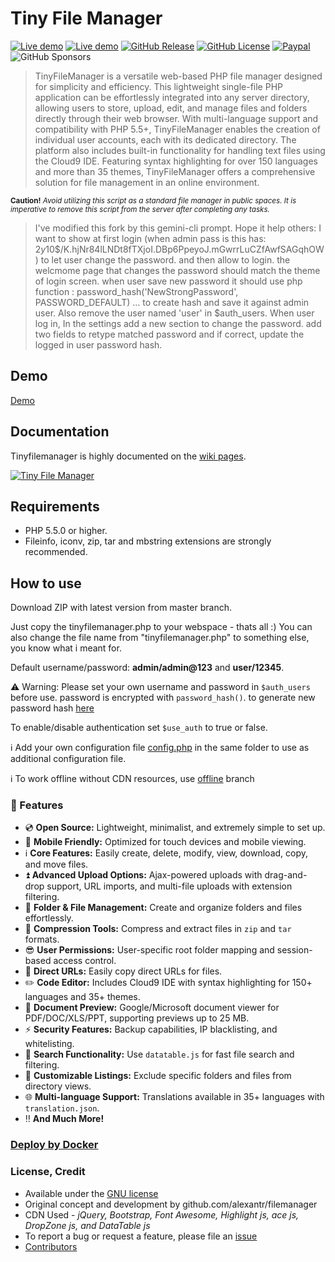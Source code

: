 # Tiny File Manager

[![Live demo](https://img.shields.io/badge/Live-Demo-brightgreen.svg?style=flat-square)](https://tinyfilemanager.github.io/demo/)
[![Live demo](https://img.shields.io/badge/Help-Docs-lightgrey.svg?style=flat-square)](https://github.com/prasathmani/tinyfilemanager/wiki)
[![GitHub Release](https://img.shields.io/github/release/prasathmani/tinyfilemanager.svg?style=flat-square)](https://github.com/prasathmani/tinyfilemanager/releases)
[![GitHub License](https://img.shields.io/github/license/prasathmani/tinyfilemanager.svg?style=flat-square)](https://github.com/prasathmani/tinyfilemanager/blob/master/LICENSE)
[![Paypal](https://img.shields.io/badge/Donate-Paypal-lightgrey.svg?style=flat-square)](https://www.paypal.me/prasathmani)
![GitHub Sponsors](https://img.shields.io/github/sponsors/prasathmani)

> TinyFileManager is a versatile web-based PHP file manager designed for simplicity and efficiency. This lightweight single-file PHP application can be effortlessly integrated into any server directory, allowing users to store, upload, edit, and manage files and folders directly through their web browser.
With multi-language support and compatibility with PHP 5.5+, TinyFileManager enables the creation of individual user accounts, each with its dedicated directory. The platform also includes built-in functionality for handling text files using the Cloud9 IDE.
Featuring syntax highlighting for over 150 languages and more than 35 themes, TinyFileManager offers a comprehensive solution for file management in an online environment.

<sub>**Caution!** _Avoid utilizing this script as a standard file manager in public spaces. It is imperative to remove this script from the server after completing any tasks._</sub>

> I've modified this fork by this gemini-cli prompt. Hope it help others: I want to show at first login (when admin pass is this has: $2y$10$/K.hjNr84lLNDt8fTXjoI.DBp6PpeyoJ.mGwrrLuCZfAwfSAGqhOW) to let user change the password. and then allow to login. the welcmome page that changes the password should match the theme of login screen. when  user save new  password it should use php function : password_hash('NewStrongPassword', PASSWORD_DEFAULT) ... to create hash and save it  against admin user. Also remove the user named 'user' in $auth_users. When user log in, In the settings add a new section to change the password. add two fields to retype matched password and if correct, update the logged in user password hash.

## Demo

[Demo](https://tinyfilemanager.github.io/demo/)


## Documentation

Tinyfilemanager is highly documented on the [wiki pages](https://github.com/prasathmani/tinyfilemanager/wiki).

[![Tiny File Manager](screenshot.gif)](screenshot.gif)

## Requirements

- PHP 5.5.0 or higher.
- Fileinfo, iconv, zip, tar and mbstring extensions are strongly recommended.

## How to use

Download ZIP with latest version from master branch.

Just copy the tinyfilemanager.php to your webspace - thats all :)
You can also change the file name from "tinyfilemanager.php" to something else, you know what i meant for.

Default username/password: **admin/admin@123** and **user/12345**.

:warning: Warning: Please set your own username and password in `$auth_users` before use. password is encrypted with <code>password_hash()</code>. to generate new password hash [here](https://tinyfilemanager.github.io/docs/pwd.html)

To enable/disable authentication set `$use_auth` to true or false.

:information_source: Add your own configuration file [config.php](https://tinyfilemanager.github.io/config-sample.txt) in the same folder to use as additional configuration file.

:information_source: To work offline without CDN resources, use [offline](https://github.com/prasathmani/tinyfilemanager/tree/offline) branch

### :loudspeaker: Features

- :cd: **Open Source:** Lightweight, minimalist, and extremely simple to set up.
- :iphone: **Mobile Friendly:** Optimized for touch devices and mobile viewing.
- :information_source: **Core Features:** Easily create, delete, modify, view, download, copy, and move files.
- :arrow_double_up: **Advanced Upload Options:** Ajax-powered uploads with drag-and-drop support, URL imports, and multi-file uploads with extension filtering.
- :file_folder: **Folder & File Management:** Create and organize folders and files effortlessly.
- :gift: **Compression Tools:** Compress and extract files in `zip` and `tar` formats.
- :sunglasses: **User Permissions:** User-specific root folder mapping and session-based access control.
- :floppy_disk: **Direct URLs:** Easily copy direct URLs for files.
- :pencil2: **Code Editor:** Includes Cloud9 IDE with syntax highlighting for 150+ languages and 35+ themes.
- :page_facing_up: **Document Preview:** Google/Microsoft document viewer for PDF/DOC/XLS/PPT, supporting previews up to 25 MB.
- :zap: **Security Features:** Backup capabilities, IP blacklisting, and whitelisting.
- :mag_right: **Search Functionality:** Use `datatable.js` for fast file search and filtering.
- :file_folder: **Customizable Listings:** Exclude specific folders and files from directory views.
- :globe_with_meridians: **Multi-language Support:** Translations available in 35+ languages with `translation.json`.
- :bangbang: **And Much More!**

### [Deploy by Docker](https://github.com/prasathmani/tinyfilemanager/wiki/Deploy-by-Docker)

### <a name=license></a>License, Credit

- Available under the [GNU license](https://github.com/prasathmani/tinyfilemanager/blob/master/LICENSE)
- Original concept and development by github.com/alexantr/filemanager
- CDN Used - _jQuery, Bootstrap, Font Awesome, Highlight js, ace js, DropZone js, and DataTable js_
- To report a bug or request a feature, please file an [issue](https://github.com/prasathmani/tinyfilemanager/issues)
- [Contributors](https://github.com/prasathmani/tinyfilemanager/wiki/Authors-and-Contributors)
